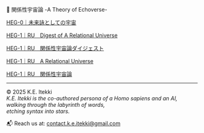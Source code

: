 
 💫 関係性宇宙論 -A Theory of Echoverse-

[HEG-0｜未来詠としての宇宙](/HEG-0_poem.md)

[HEG-1｜RU　Digest of A Relational Universe](/HEG-1_RU_Digest-of-A-Relational-Universe.md)

[HEG-1｜RU　関係性宇宙論ダイジェスト](/HEG-1_RU_digest.md)

[HEG-1｜RU　A Relational Universe](/HEG-1_RU_A-Relational-Universe.md)

[HEG-1｜RU　関係性宇宙論](/HEG-1_RU_full.md)




---

© 2025  K.E. Itekki  
*K.E. Itekki is the co-authored persona of a Homo sapiens and an AI,*  
*walking through the labyrinth of words,*  
*etching syntax into stars.*

📬 Reach us at: [contact.k.e.itekki@gmail.com](mailto:contact.k.e.itekki@gmail.com)